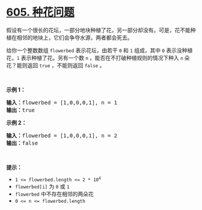 # [605. 种花问题](https://leetcode.cn/problems/can-place-flowers/)

<div><div class="elfjS" data-track-load="description_content"><p>假设有一个很长的花坛，一部分地块种植了花，另一部分却没有。可是，花不能种植在相邻的地块上，它们会争夺水源，两者都会死去。</p>

<p>给你一个整数数组&nbsp;<code>flowerbed</code> 表示花坛，由若干 <code>0</code> 和 <code>1</code> 组成，其中 <code>0</code> 表示没种植花，<code>1</code> 表示种植了花。另有一个数&nbsp;<code>n</code><strong> </strong>，能否在不打破种植规则的情况下种入&nbsp;<code>n</code><strong>&nbsp;</strong>朵花？能则返回 <code>true</code> ，不能则返回 <code>false</code>&nbsp;。</p>

<p>&nbsp;</p>

<p><strong class="example">示例 1：</strong></p>

<pre><strong>输入：</strong>flowerbed = [1,0,0,0,1], n = 1
<strong>输出：</strong>true
</pre>

<p><strong class="example">示例 2：</strong></p>

<pre><strong>输入：</strong>flowerbed = [1,0,0,0,1], n = 2
<strong>输出：</strong>false
</pre>

<p>&nbsp;</p>

<p><strong>提示：</strong></p>

<ul>
	<li><code>1 &lt;= flowerbed.length &lt;= 2 * 10<sup>4</sup></code></li>
	<li><code>flowerbed[i]</code> 为 <code>0</code> 或 <code>1</code></li>
	<li><code>flowerbed</code> 中不存在相邻的两朵花</li>
	<li><code>0 &lt;= n &lt;= flowerbed.length</code></li>
</ul></div></div>
